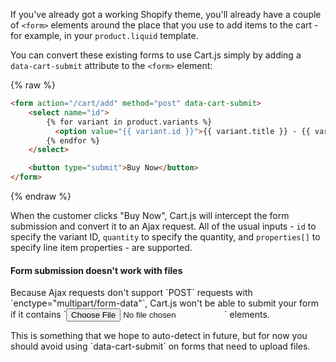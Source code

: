 If you've already got a working Shopify theme, you'll already have a couple of `<form>` elements around the place that you use to add items to the cart - for example, in your `product.liquid` template.

You can convert these existing forms to use Cart.js simply by adding a `data-cart-submit` attribute to the `<form>` element:

{% raw %}
```html
<form action="/cart/add" method="post" data-cart-submit>
    <select name="id">
        {% for variant in product.variants %}
          <option value="{{ variant.id }}">{{ variant.title }} - {{ variant.price | money }}</option>
        {% endfor %}
    </select>

    <button type="submit">Buy Now</button>
</form>
```
{% endraw %}

When the customer clicks "Buy Now", Cart.js will intercept the form submission and convert it to an Ajax request.
All of the usual inputs - `id` to specify the variant ID, `quantity` to specify the quantity, and `properties[]` to specify line item properties - are supported.

<div class="callout callout-danger">
    <h4>Form submission doesn't work with files</h4>
    <p>
        Because Ajax requests don't support `POST` requests with `enctype="multipart/form-data"`, Cart.js won't be able to submit your form if it contains `<input type="file">` elements.
    </p>
    <p>
        This is something that we hope to auto-detect in future, but for now you should avoid using `data-cart-submit` on forms that need to upload files.
    </p>
</div>
